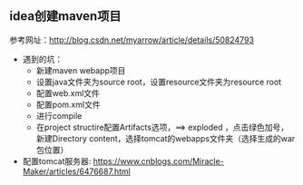 ## idea创建maven项目

参考网址：http://blog.csdn.net/myarrow/article/details/50824793

* 遇到的坑：
   * 新建maven webapp项目
   * 设置java文件夹为source root，设置resource文件夹为resource root
   * 配置web.xml文件
   * 配置pom.xml文件
   * 进行compile
   * 在project structire配置Artifacts选项，==> exploded ，点击绿色加号，新建Directory content，选择tomcat的webapps文件夹（选择生成的war包位置）
* 配置tomcat服务器: https://www.cnblogs.com/Miracle-Maker/articles/6476687.html
